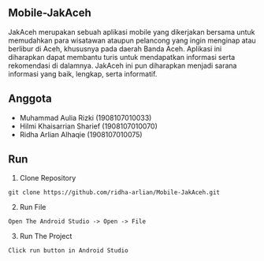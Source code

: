 ## Mobile-JakAceh

JakAceh merupakan sebuah aplikasi mobile yang dikerjakan bersama untuk memudahkan para wisatawan ataupun pelancong yang ingin menginap atau berlibur di Aceh, khususnya pada daerah Banda Aceh. Aplikasi ini diharapkan dapat membantu turis untuk mendapatkan informasi serta rekomendasi di dalamnya. JakAceh ini pun diharapkan menjadi sarana informasi yang baik, lengkap, serta informatif.

## Anggota
- Muhammad Aulia Rizki (1908107010033)
- Hilmi Khaisarrian Sharief (1908107010070)
- Ridha Arlian Alhaqie (1908107010075)

## Run
1. Clone Repository
```
git clone https://github.com/ridha-arlian/Mobile-JakAceh.git
```
2. Run File 
```
Open The Android Studio -> Open -> File
```
3. Run The Project
```
Click run button in Android Studio
```
